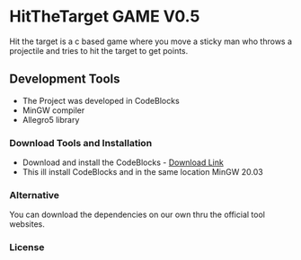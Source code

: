 # HitTheTarget GAME V0.5

Hit the target is a c based game where you move a sticky man who throws a projectile and tries to hit the target to get points.

## Development Tools

* The Project was developed in CodeBlocks
* MinGW compiler 
* Allegro5 library

### Download Tools and Installation

* Download and install the CodeBlocks - [Download Link](https://sourceforge.net/projects/codeblocks/files/latest/download)
* This ill install CodeBlocks and in the same location MinGW 20.03
### Alternative
You can download the dependencies on our own thru the official tool websites.

### License

<!-- [MIT](https://choosealicense.com/licenses/mit/) -->
